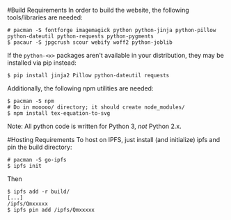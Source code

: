 #Build Requirements
In order to build the website, the following tools/libraries are needed:
```
# pacman -S fontforge imagemagick python python-jinja python-pillow python-dateutil python-requests python-pygments
$ pacaur -S jpgcrush scour webify woff2 python-joblib
```

If the `python-<x>` packages aren't available in your distribution, they may be
installed via pip instead:
```
$ pip install jinja2 Pillow python-dateutil requests
```

Additionally, the following npm utilities are needed:

```
$ pacman -S npm
# Do in mooooo/ directory; it should create node_modules/
$ npm install tex-equation-to-svg
```

Note: All python code is written for Python 3, *not* Python 2.x.

#Hosting Requirements
To host on IPFS, just install (and initialize) ipfs and pin the build directory:
```
# pacman -S go-ipfs
$ ipfs init
```

Then
```
$ ipfs add -r build/
[...]
/ipfs/Qmxxxxx
$ ipfs pin add /ipfs/Qmxxxxx
```

